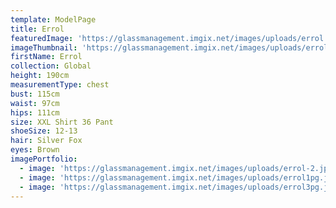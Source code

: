 ```yaml
---
template: ModelPage
title: Errol
featuredImage: 'https://glassmanagement.imgix.net/images/uploads/errol.jpg'
imageThumbnail: 'https://glassmanagement.imgix.net/images/uploads/errol-2.jpg'
firstName: Errol
collection: Global
height: 190cm
measurementType: chest
bust: 115cm
waist: 97cm
hips: 111cm
size: XXL Shirt 36 Pant
shoeSize: 12-13
hair: Silver Fox
eyes: Brown
imagePortfolio:
  - image: 'https://glassmanagement.imgix.net/images/uploads/errol-2.jpg'
  - image: 'https://glassmanagement.imgix.net/images/uploads/errol1pg.jpg'
  - image: 'https://glassmanagement.imgix.net/images/uploads/errol3pg.jpg'
---
```


